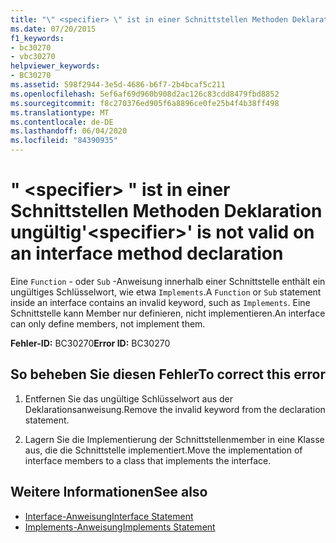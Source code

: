 ```yaml
---
title: "\" <specifier> \" ist in einer Schnittstellen Methoden Deklaration ungültig"
ms.date: 07/20/2015
f1_keywords:
- bc30270
- vbc30270
helpviewer_keywords:
- BC30270
ms.assetid: 598f2944-3e5d-4686-b6f7-2b4bcaf5c211
ms.openlocfilehash: 5ef6af69d960b908d2ac126c83cdd8479fbd8852
ms.sourcegitcommit: f8c270376ed905f6a8896ce0fe25b4f4b38ff498
ms.translationtype: MT
ms.contentlocale: de-DE
ms.lasthandoff: 06/04/2020
ms.locfileid: "84390935"
---
```

# <a name="specifier-is-not-valid-on-an-interface-method-declaration"></a><span data-ttu-id="6d439-102">" \<specifier> " ist in einer Schnittstellen Methoden Deklaration ungültig</span><span class="sxs-lookup"><span data-stu-id="6d439-102">'\<specifier>' is not valid on an interface method declaration</span></span>
<span data-ttu-id="6d439-103">Eine `Function` - oder `Sub` -Anweisung innerhalb einer Schnittstelle enthält ein ungültiges Schlüsselwort, wie etwa `Implements`.</span><span class="sxs-lookup"><span data-stu-id="6d439-103">A `Function` or `Sub` statement inside an interface contains an invalid keyword, such as `Implements`.</span></span> <span data-ttu-id="6d439-104">Eine Schnittstelle kann Member nur definieren, nicht implementieren.</span><span class="sxs-lookup"><span data-stu-id="6d439-104">An interface can only define members, not implement them.</span></span>  
  
 <span data-ttu-id="6d439-105">**Fehler-ID:** BC30270</span><span class="sxs-lookup"><span data-stu-id="6d439-105">**Error ID:** BC30270</span></span>  
  
## <a name="to-correct-this-error"></a><span data-ttu-id="6d439-106">So beheben Sie diesen Fehler</span><span class="sxs-lookup"><span data-stu-id="6d439-106">To correct this error</span></span>  
  
1. <span data-ttu-id="6d439-107">Entfernen Sie das ungültige Schlüsselwort aus der Deklarationsanweisung.</span><span class="sxs-lookup"><span data-stu-id="6d439-107">Remove the invalid keyword from the declaration statement.</span></span>  
  
2. <span data-ttu-id="6d439-108">Lagern Sie die Implementierung der Schnittstellenmember in eine Klasse aus, die die Schnittstelle implementiert.</span><span class="sxs-lookup"><span data-stu-id="6d439-108">Move the implementation of interface members to a class that implements the interface.</span></span>  
  
## <a name="see-also"></a><span data-ttu-id="6d439-109">Weitere Informationen</span><span class="sxs-lookup"><span data-stu-id="6d439-109">See also</span></span>

- [<span data-ttu-id="6d439-110">Interface-Anweisung</span><span class="sxs-lookup"><span data-stu-id="6d439-110">Interface Statement</span></span>](../language-reference/statements/interface-statement.md)
- [<span data-ttu-id="6d439-111">Implements-Anweisung</span><span class="sxs-lookup"><span data-stu-id="6d439-111">Implements Statement</span></span>](../language-reference/statements/implements-statement.md)
